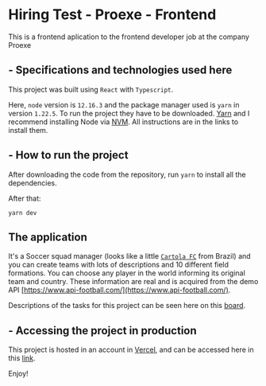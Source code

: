 # Hiring Test - Proexe - Frontend

This is a frontend aplication to the frontend developer job at the company Proexe

## - Specifications and technologies used here

This project was built using `React` with `Typescript`.

Here, `node` version is `12.16.3` and the package manager used is `yarn` in version `1.22.5`. To run the project they have to be downloaded. [Yarn](https://classic.yarnpkg.com/lang/en/) and I recommend installing Node via [NVM](https://github.com/nvm-sh/nvm). All instructions are in the links to install them.

## - How to run the project

After downloading the code from the repository, run `yarn` to install all the dependencies.

After that:

```
yarn dev
```

## The application

It's a Soccer squad manager (looks like a little [`Cartola FC`](https://globoesporte.globo.com/cartola-fc/) from Brazil) and you can create teams with lots of descriptions and 10 different field formations. You can choose any player in the world informing its original team and country. These information are real and is acquired from the demo API [https://www.api-football.com/](https://www.api-football.com/).

Descriptions of the tasks for this project can be seen here on this [board](https://trello.com/invite/b/9kzEclDG/e18b42f36ab9cbf4bab60431d74da372/teste-venturus-frontend-e-backend).

## - Accessing the project in production

This project is hosted in an account in [Vercel](https://vercel.com/), and can be accessed here in this [link](https://venturus-frontend-test-2020.vercel.app/).

Enjoy!

